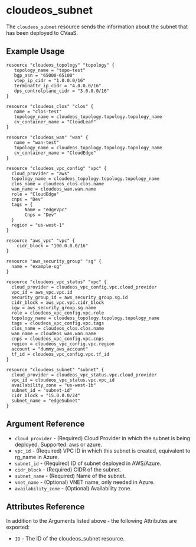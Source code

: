 # cloudeos_subnet

The `cloudeos_subnet` resource sends the information about the subnet that has been deployed to CVaaS.
## Example Usage

```hcl
resource "cloudeos_topology" "topology" {
   topology_name = "topo-test"
   bgp_asn = "65000-65100"
   vtep_ip_cidr = "1.0.0.0/16"
   terminattr_ip_cidr = "4.0.0.0/16"
   dps_controlplane_cidr = "3.0.0.0/16"
}

resource "cloudeos_clos" "clos" {
   name = "clos-test"
   topology_name = cloudeos_topology.topology.topology_name
   cv_container_name = "CloudLeaf"
}

resource "cloudeos_wan" "wan" {
   name = "wan-test"
   topology_name = cloudeos_topology.topology.topology_name
   cv_container_name = "CloudEdge"
}

resource "cloudeos_vpc_config" "vpc" {
  cloud_provider = "aws"
  topology_name = cloudeos_topology.topology.topology_name
  clos_name = cloudeos_clos.clos.name
  wan_name = cloudeos_wan.wan.name
  role = "CloudEdge"
  cnps = "Dev"
  tags = {
       Name = "edgeVpc"
       Cnps = "Dev"
  }
  region = "us-west-1"
}

resource "aws_vpc" "vpc" {
    cidr_block = "100.0.0.0/16"
}

resource "aws_security_group" "sg" {
  name = "example-sg"
}

resource "cloudeos_vpc_status" "vpc" {
  cloud_provider = cloudeos_vpc_config.vpc.cloud_provider
  vpc_id = aws_vpc.vpc.id
  security_group_id = aws_security_group.sg.id
  cidr_block = aws_vpc.vpc.cidr_block
  igw = aws_security_group.sg.name
  role = cloudeos_vpc_config.vpc.role
  topology_name = cloudeos_topology.topology.topology_name
  tags = cloudeos_vpc_config.vpc.tags
  clos_name = cloudeos_clos.clos.name
  wan_name = cloudeos_wan.wan.name
  cnps = cloudeos_vpc_config.vpc.cnps
  region = cloudeos_vpc_config.vpc.region
  account = "dummy_aws_account"
  tf_id = cloudeos_vpc_config.vpc.tf_id
}

resource "cloudeos_subnet" "subnet" {
  cloud_provider = cloudeos_vpc_status.vpc.cloud_provider
  vpc_id = cloudeos_vpc_status.vpc.vpc_id
  availability_zone = "us-west-1b"
  subnet_id = "subnet-id"
  cidr_block = "15.0.0.0/24"
  subnet_name = "edgeSubnet"
}
```

## Argument Reference

* `cloud_provider` - (Required) Cloud Provider in which the subnet is being deployed. Supported: aws or azure.
* `vpc_id` - (Required) VPC ID in which this subnet is created, equivalent to rg_name in Azure.
* `subnet_id` - (Required) ID of subnet deployed in AWS/Azure.
* `cidr_block` - (Required) CIDR of the subnet.
* `subnet_name` - (Required) Name of the subnet.
* `vnet_name` - (Optional) VNET name, only needed in Azure.
* `availability_zone` - (Optional) Availability zone.

## Attributes Reference

In addition to the Arguments listed above - the following Attributes are exported:

* `ID` - The ID of the cloudeos_subnet resource.